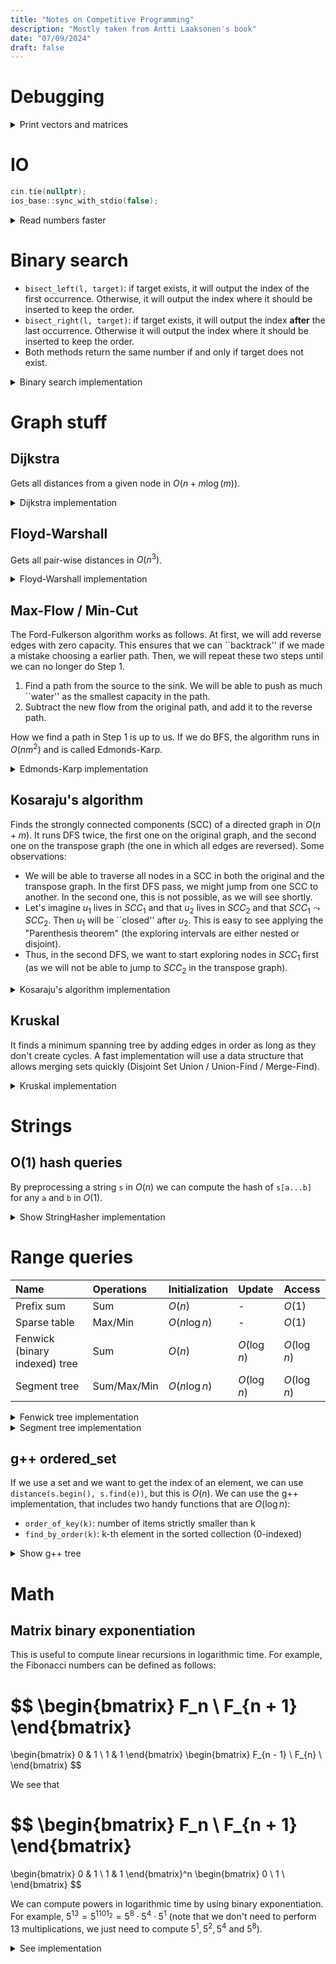 ```yaml
---
title: "Notes on Competitive Programming"
description: "Mostly taken from Antti Laaksonen's book"
date: "07/09/2024"
draft: false
---
```

# Debugging
<details>
<summary>Print vectors and matrices</summary>

```cpp
template <class T> ostream &operator<<(ostream &out, vector<T> &v) {
    for (auto &element : v) {
        out << element << '\t';
    }

    return out;
}

template <class T> ostream &operator<<(ostream &out, vector<vector<T>> &matrix) {
    for (auto &row : matrix) {
        out << row << endl;
    }

    return out;
}
```

</details>

# IO

```cpp
cin.tie(nullptr);
ios_base::sync_with_stdio(false);
```

<details>

<summary>Read numbers faster</summary>

```cpp
#include <cstdio>

template <class T> inline T read_number() {
    char c = 0;
    T x = 0;

    // Ignore chars that are not numbers
    while (c < '0' || c > '9') {
        c = getchar_unlocked();
    }

    // Read number
    do {
        x = x * 10 + (c - '0');
        c = getchar_unlocked();
    } while (c >= '0' && c <= '9');

    return x;
}
```

</details>

# Binary search
- `bisect_left(l, target)`: if target exists, it will output the index of the first occurrence. Otherwise, it will output the index where it should be inserted to keep the order.
- `bisect_right(l, target)`: if target exists, it will output the index **after** the last occurrence. Otherwise it will output the index where it should be inserted to keep the order. 
- Both methods return the same number if and only if target does not exist.

<details>
<summary>Binary search implementation</summary>

```python
def bisect_left(l, target):
    lo = 0
    hi = len(l)

    while lo < hi:
        mid = (lo + hi) // 2

        if l[mid] < target:
            lo = mid + 1
        else:
            hi = mid
    
    return lo

def bisect_right(l, target):
    lo = 0
    hi = len(l)

    while lo < hi:
        mid = (lo + hi) // 2

        if l[mid] <= target:
            lo = mid + 1
        else:
            hi = mid

    return lo
```

</details>

# Graph stuff

## Dijkstra
Gets all distances from a given node in $O(n + m\log(m))$.

<details>

<summary>Dijkstra implementation</summary>

```cpp
// Input:
//  - adj: adj[src] = (dst, length), where everything is 0-indexed
//  - start
// Output:
//  - d: d[dst] = min distance from start to dst
vector<long long> dijkstra(const vector<vector<pair<int, long long>>> &adj, int start) {
    int n = adj.size();

    vector<long long> d(n, numeric_limits<long long>::max());
    d[start] = 0;

    vector<bool> is_closed(n, false);

    priority_queue<pair<long long, int>> q;
    q.push({0, start});

    while (!q.empty()) {
        auto [_, src] = q.top();
        q.pop();

        if (is_closed[src]) {
            continue;
        }
        is_closed[src] = true;

        for (auto [dst, length] : adj[src]) {
            if (d[src] + length < d[dst]) {
                d[dst] = d[src] + length;
                q.push({-d[dst], dst});
            }
        }
    }

    return d;
}
```

</details>

## Floyd-Warshall

Gets all pair-wise distances in $O(n^3)$.

<details>

<summary>Floyd-Warshall implementation</summary>

```cpp
constexpr long long inf = 1e18;

// Input:
//  - adj: adj[src] = (dst, length), where everything is 0-indexed
// Output:
//  - n x n matrix with all pairwise distances
vector<vector<long long>> floyd_warshall(const vector<vector<pair<int, long long>>> &adj) {
    int n = adj.size();
    vector<vector<long long>> d(n, vector<long long>(n, inf));
    for (int i = 0; i < n; ++i) {
        d[i][i] = 0;
    }
    for (int src = 0; src < n; ++src) {
        for (auto [dst, length] : adj[src]) {
            d[src][dst] = min(d[src][dst], length);
        }
    }

    for (int k = 0; k < n; ++k) {
        for (int src = 0; src < n; ++src) {
            for (int dst = 0; dst < n; ++dst) {
                d[src][dst] = min(d[src][dst], d[src][k] + d[k][dst]);
            }
        }
    }

    return d;
}
```
</details>

## Max-Flow / Min-Cut
The Ford-Fulkerson algorithm works as follows. At first, we will add reverse edges with zero capacity. This ensures that we can ``backtrack'' if we made a mistake choosing a earlier path. Then, we will repeat these two steps until we can no longer do Step 1.
1. Find a path from the source to the sink. We will be able to push as much ``water'' as the smallest capacity in the path.
2. Subtract the new flow from the original path, and add it to the reverse path. 

How we find a path in Step 1 is up to us. If we do BFS, the algorithm runs in $O(nm^2)$ and is called Edmonds-Karp.

<details>

<summary>Edmonds-Karp implementation</summary>

```cpp
constexpr long long inf = numeric_limits<long long>::max();

// adjacency list of the undirected graph
vector<vector<int>> adj;
// matrix for every pair of nodes
// initially, capacities[src][dst] = weight
vector<vector<long long>> capacities;
int n;

long long bfs(int source, int sink, vector<int> &parents) {
    parents.assign(n, -1);
    parents[source] = -2;
    // (node, flow until that point)
    queue<pair<int, long long>> q;
    q.push({source, inf});

    while (!q.empty()) {
        auto [current_node, current_flow] = q.front();
        q.pop();

        for (int next_node : adj[current_node]) {
            bool is_not_visited = parents[next_node] == -1;
            bool is_reachable = capacities[current_node][next_node] > 0;
            if (is_not_visited && is_reachable) {
                parents[next_node] = current_node;
                long long new_flow = min(current_flow, capacities[current_node][next_node]);
                if (next_node == sink) {
                    return new_flow;
                }
                q.push({next_node, new_flow});
            }
        }
    }

    return 0;
}

long long max_flow(int source, int sink) {
    // Ford-Fulkerson algorithm with BFS (Edmonds-Karp)
    long long flow = 0;
    vector<int> parents(n);
    long long new_flow = 0;

    while ((new_flow = bfs(source, sink, parents)) > 0) {
        flow += new_flow;
        int current_node = sink;
        while (current_node != source) {
            int previous_node = parents[current_node];
            capacities[previous_node][current_node] -= new_flow;
            capacities[current_node][previous_node] += new_flow;
            current_node = previous_node;
        }
    }

    return flow;
}
```

</details>

## Kosaraju's algorithm

Finds the strongly connected components (SCC) of a directed graph in $O(n + m)$. It runs DFS twice, the first one on the original graph, and the second one on the transpose graph (the one in which all edges are reversed). Some observations:

- We will be able to traverse all nodes in a SCC in both the original and the transpose graph. In the first DFS pass, we might jump from one SCC to another. In the second one, this is not possible, as we will see shortly.
- Let's imagine $u_1$ lives in $SCC_1$ and that $u_2$ lives in $SCC_2$ and that $SCC_1 \leadsto SCC_2$. Then $u_1$ will be ``closed'' after $u_2$. This is easy to see applying the "Parenthesis theorem" (the exploring intervals are either nested or disjoint).
- Thus, in the second DFS, we want to start exploring nodes in $SCC_1$ first (as we will not be able to jump to $SCC_2$ in the transpose graph).

<details>

<summary>Kosaraju's algorithm implementation</summary>

```cpp
void dfs(int node, const vector<vector<int>> &adj, vector<bool> &visited, vector<int> &output) {
    visited[node] = true;

    for (int neighbor : adj[node]) {
        if (visited[neighbor]) {
            continue;
        }

        dfs(neighbor, adj, visited, output);
    }

    output.push_back(node);
}

vector<int> get_scc(const vector<vector<int>> &adj) {
    // Kosaraju's algorithm
    int n = adj.size();

    // First DFS pass
    vector<bool> visited(n, false);
    vector<int> nodes_by_exit_time;
    for (int node = 0; node < n; ++node) {
        if (visited[node]) {
            continue;
        }

        dfs(node, adj, visited, nodes_by_exit_time);
    }
    reverse(nodes_by_exit_time.begin(), nodes_by_exit_time.end());

    // Construct transpose graph
    vector<vector<int>> rev_adj(n);
    for (int src = 0; src < n; ++src) {
        for (int dst : adj[src]) {
            rev_adj[dst].push_back(src);
        }
    }

    // Second DFS pass on the transpose graph
    visited.assign(n, false);
    vector<int> scc_by_node(n, -1);
    int scc_id = 0;
    for (int node : nodes_by_exit_time) {
        if (visited[node]) {
            continue;
        }

        vector<int> nodes_in_scc;
        dfs(node, rev_adj, visited, nodes_in_scc);
        for (int node_in_scc : nodes_in_scc) {
            scc_by_node[node_in_scc] = scc_id;
        }
        scc_id++;
    }

    return scc_by_node;
}

```

</details>

## Kruskal
It finds a minimum spanning tree by adding edges in order as long as they don't create cycles. A fast implementation will use a data structure that allows merging sets quickly (Disjoint Set Union / Union-Find / Merge-Find).

<details>

<summary>Kruskal implementation</summary>

```cpp
struct Edge {
    int src;
    int dst;
    int weight;

    bool operator<(const Edge &other) const { return weight < other.weight; }
};

struct DSU {
    vector<int> parents;

    DSU(int n) {
        parents.assign(n, 0);
        for (int i = 0; i < n; ++i) {
            parents[i] = i;
        }
    }

    int find(int v) {
        if (v == parents[v]) {
            return v;
        }

        int representative = find(parents[v]);
        // path-compression optimization
        parents[v] = representative;
        return representative;
    }

    void merge(int u, int v) {
        u = find(u);
        v = find(v);

        if (u != v) {
            parents[v] = u;
        }
    }
};

// Input:
//   - n: the number of nodes in the graph
//   - edges: a list of (src, dst, weight)
// Output:
//   - cost of the MST or -1 if the graph is not connected
long long kruskal(int n, vector<Edge> &edges) {
    sort(edges.begin(), edges.end());

    DSU dsu = DSU(n);
    long long cost = 0;
    for (auto [src, dst, weight] : edges) {
        int u = dsu.find(src);
        int v = dsu.find(dst);

        if (u != v) {
            cost += weight;
            dsu.merge(u, v);
        }
    }

    // check if all nodes are connected
    int representative = dsu.find(0);
    for (int i = 1; i < n; ++i) {
        if (dsu.find(i) != representative) {
            return -1;
        }
    }

    return cost;
}

```

</details>

# Strings

## O(1) hash queries
By preprocessing a string `s` in $O(n)$ we can compute the hash of `s[a...b]` for any `a` and `b` in $O(1)$.

<details>

<summary>Show StringHasher implementation</summary>

```cpp
struct StringHasher {
    const long long A = 911382323;
    const long long B = 972663749;

    vector<long long> prefix_hash;
    vector<long long> coefficients;
    int n;

    StringHasher(string s) {
        n = s.size();

        prefix_hash.assign(n, 0);
        prefix_hash[0] = s[0];
        for (int i = 1; i < n; ++i) {
            prefix_hash[i] = (A * prefix_hash[i - 1] + s[i]) % B;
        }

        coefficients.assign(n, 0);
        coefficients[0] = 1;
        for (int i = 1; i < n; ++i) {
            coefficients[i] = (A * coefficients[i - 1]) % B;
        }
    }

    // Computes hash(s[a...b]) (both endpoints included)
    long long hash(int a, int b) {
        if (a == 0) {
            return prefix_hash[b];
        }

        long long result = (prefix_hash[b] - prefix_hash[a - 1] * coefficients[b - a + 1]) % B;
        if (result < 0) {
            result += B;
        }

        return result;
    }
};
```

</details>

# Range queries

| Name                          | Operations  | Initialization | Update       | Access       |
| :---------------------------- | :---------- | :------------- | :----------- | :----------- |
| Prefix sum                    | Sum         | $O(n)$         | -            | $O(1)$       |
| Sparse table                  | Max/Min     | $O(n\log{n})$  | -            | $O(1)$       |
| Fenwick (binary indexed) tree | Sum         | $O(n)$         | $O(\log{n})$ | $O(\log{n})$ |
| Segment tree                  | Sum/Max/Min | $O(n\log{n})$  | $O(\log{n})$ | $O(\log{n})$ |

<details>

<summary>Fenwick tree implementation</summary>

```cpp
template <class T> struct FenwickTree {
    vector<T> tree;
    int n;

    // v is assumed to be 1-indexed: [0, element_1, element_2, ....]
    FenwickTree(vector<T> &v) {
        n = v.size() - 1;

        // This is faster than calling .update() n times
        // O(nlogn) -> O(n)
        tree.assign(v.begin(), v.end());
        for (int i = 1; i <= n; ++i) {
            int p = i + (i & -i);
            if (p <= n) {
                tree[p] += tree[i];
            }
        }
    }

    // Sums from 1 to i (both inclusive and 1-indexed)
    T query(int i) {
        T total = 0;

        while (i > 0) {
            total += tree[i];
            i -= i & -i;
        }

        return total;
    }

    // Updates the tree by adding difference to the i-th element
    // (1-indexed)
    void update(int i, T difference) {
        while (i <= n) {
            tree[i] += difference;
            i += i & -i;
        }
    }
};
```

</details>

<details>

<summary>Segment tree implementation</summary>

```cpp
template <class T> struct SegmentTree {
    // min, max, sum...
    function<T(T, T)> op;
    // min -> INT_MAX, max -> INT_MIN, sum -> 0...
    T identity;

    vector<T> tree;
    int n;

    // v is assumed to be 0-indexed: [element_0, element_1, ...]
    SegmentTree(vector<T> &v, function<T(T, T)> op_, T identity_) : op(op_), identity(identity_) {
        n = v.size();

        // The first element of tree will never be accessed
        tree.assign(2 * n, 0);
        for (int i = 0; i < n; ++i) {
            update(i, v[i]);
        }
    }

    // Both start and end are inclusive and 0-indexed
    T query(int start, int end) {
        start += n;
        end += n;

        T total = identity;
        while (start <= end) {
            if (start % 2 == 1) {
                total = op(total, tree[start++]);
            }
            if (end % 2 == 0) {
                total = op(total, tree[end--]);
            }

            start /= 2;
            end /= 2;
        }

        return total;
    }

    // i is 0-indexed
    void update(int i, T value) {
        int parent = i + n;
        tree[parent] = value;

        while (parent > 1) {
            parent = parent / 2;
            int child_1 = parent * 2;
            int child_2 = parent * 2 + 1;

            tree[parent] = op(tree[child_1], tree[child_2]);
        }
    }
};
```

</details>

## g++ ordered_set

If we use a set and we want to get the index of an element, we can use `distance(s.begin(), s.find(e))`, but this is $O(n)$. We can use the g++ implementation, that includes two handy functions that are $O(\log n)$:
- `order_of_key(k)`: number of items strictly smaller than k
- `find_by_order(k)`: k-th element in the sorted collection (0-indexed)

<details>

<summary>Show g++ tree</summary>

```cpp
#include <ext/pb_ds/assoc_container.hpp>
#include <ext/pb_ds/tree_policy.hpp>

using namespace __gnu_pbds;

// key type -> int
// value type -> null_type (so we get a set)
#define ordered_set tree<int, null_type, less<int>, rb_tree_tag, tree_order_statistics_node_update>
```

</details>

# Math
## Matrix binary exponentiation
This is useful to compute linear recursions in logarithmic time. For example, the Fibonacci numbers can be defined as follows:

$$
\begin{bmatrix}
    F_n \\
    F_{n + 1}
\end{bmatrix}
= 
\begin{bmatrix}
    0 & 1 \\
    1 & 1
\end{bmatrix}
\begin{bmatrix}
    F_{n - 1} \\
    F_{n} \\
\end{bmatrix}
$$

We see that

$$
\begin{bmatrix}
    F_n \\
    F_{n + 1}
\end{bmatrix}
= 
\begin{bmatrix}
    0 & 1 \\
    1 & 1
\end{bmatrix}^n
\begin{bmatrix}
    0 \\
    1 \\
\end{bmatrix}
$$

We can compute powers in logarithmic time by using binary exponentiation. For example, $5^{13} = 5^{1101_2} = 5^8 \cdot 5^4 \cdot 5^1$ (note that we don't need to perform 13 multiplications, we just need to compute $5^1, 5^2, 5^4$ and $5^8$).

<details>

<summary>See implementation</summary>

```cpp
class Matrix {
  public:
    int n;
    vector<vector<ll>> m;

    Matrix(vector<vector<ll>> &m) : n(m.size()), m(m) {}

    Matrix(int n) : n(n) {
        m.assign(n, vector<ll>(n, 0));

        for (int i = 0; i < n; ++i) {
            m[i][i] = 1;
        }
    }

    Matrix operator*(const Matrix &other) const {
        vector<vector<ll>> new_m(n, vector<ll>(n, 0));

        for (int i = 0; i < n; ++i) {
            for (int k = 0; k < n; ++k) {
                for (int j = 0; j < n; ++j) {
                    new_m[i][j] = (new_m[i][j] + m[i][k] * other.m[k][j]) % mod;
                }
            }
        }

        return Matrix(new_m);
    }

    vector<ll> operator*(const vector<ll> &v) const {
        vector<ll> new_v(n);

        for (int i = 0; i < n; ++i) {
            for (int k = 0; k < n; ++k) {
                new_v[i] = (new_v[i] + m[i][k] * v[k]) % mod;
            }
        }

        return new_v;
    }

    Matrix operator^(long long power) const {
        Matrix result(n);
        Matrix base = *this;

        while (power > 0) {
            if (power % 2 == 1) {
                result = result * base;
            }
            base = base * base;
            power /= 2;
        }

        return result;
    }
};
```

</details>